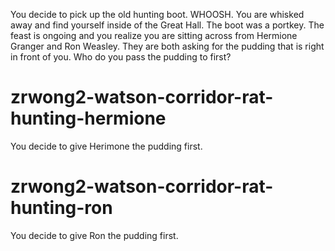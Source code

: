 You decide to pick up the old hunting boot. WHOOSH. You are whisked away and find yourself inside of the Great Hall. The boot was a portkey. The feast is ongoing and you realize you are sitting across from Hermione Granger and Ron Weasley. They are both asking for the pudding that is right in front of you. Who do you pass the pudding to first?
# zrwong2-watson-corridor-rat-hunting-hermione
You decide to give Herimone the pudding first.
# zrwong2-watson-corridor-rat-hunting-ron
You decide to give Ron the pudding first.
